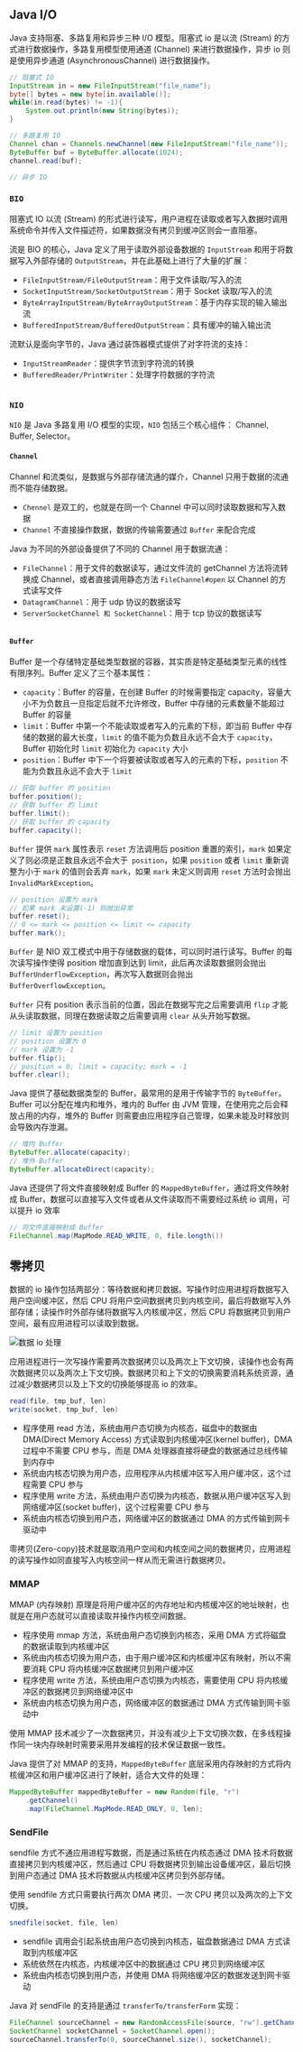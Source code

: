 ## Java I/O

Java 支持阻塞、多路复用和异步三种 I/O 模型。阻塞式 io 是以流 (Stream) 的方式进行数据操作，多路复用模型使用通道 (Channel) 来进行数据操作，异步 io 则是使用异步通道 (AsynchronousChannel)  进行数据操作。

```java
// 阻塞式 IO
InputStream in = new FileInputStream("file_name");
byte[] bytes = new byte[in.available()];
while(in.read(bytes) != -1){
    System.out.println(new String(bytes));
}

// 多路复用 IO
Channel chan = Channels.newChannel(new FileInputStream("file_name"));
ByteBuffer buf = ByteBuffer.allocate(1024);
channel.read(buf);

// 异步 IO

```



### `BIO`

阻塞式 IO 以流 (Stream) 的形式进行读写，用户进程在读取或者写入数据时调用系统命令并传入文件描述符，如果数据没有拷贝到缓冲区则会一直阻塞。

流是 BIO 的核心，Java 定义了用于读取外部设备数据的 `InputStream` 和用于将数据写入外部存储的 `OutputStream`，并在此基础上进行了大量的扩展：

- `FileInputStream/FileOutputStream`：用于文件读取/写入的流
- `SocketInputStream/SocketOutputStream`：用于 Socket 读取/写入的流
- `ByteArrayInputStream/ByteArrayOutputStream`：基于内存实现的输入输出流
- `BufferedInputStream/BufferedOutputStream`：具有缓冲的输入输出流

流默认是面向字节的，Java 通过装饰器模式提供了对字符流的支持：

- `InputStreamReader`：提供字节流到字符流的转换
- `BufferedReader/PrintWriter`：处理字符数据的字符流

```java

```



### `NIO`

`NIO`  是 Java 多路复用 I/O 模型的实现，`NIO` 包括三个核心组件： Channel, Buffer, Selector。

#### `Channel`

Channel 和流类似，是数据与外部存储流通的媒介，Channel 只用于数据的流通而不能存储数据。

- `Chennel` 是双工的，也就是在同一个 Channel 中可以同时读取数据和写入数据
- `Channel` 不直接操作数据，数据的传输需要通过 `Buffer` 来配合完成

Java 为不同的外部设备提供了不同的 Channel 用于数据流通：

- ```FileChannel```：用于文件的数据读写，通过文件流的 getChannel 方法将流转换成 Channel，或者直接调用静态方法 ```FileChannel#open``` 以 Channel 的方式读写文件
- ```DatagramChannel```：用于 udp 协议的数据读写
- ```ServerSocketChannel 和 SocketChannel```：用于 tcp 协议的数据读写

```java

```



#### `Buffer`

Buffer 是一个存储特定基础类型数据的容器，其实质是特定基础类型元素的线性有限序列。Buffer  定义了三个基本属性：

- `capacity`：Buffer 的容量，在创建 Buffer 的时候需要指定 capacity，容量大小不为负数且一旦指定后就不允许修改，Buffer 中存储的元素数量不能超过 Buffer 的容量
- `limit`：Buffer 中第一个不能读取或者写入的元素的下标，即当前 Buffer 中存储的数据的最大长度，`limit` 的值不能为负数且永远不会大于 `capacity`，Buffer 初始化时 `limit` 初始化为 `capacity` 大小
- `position`：Buffer 中下一个将要被读取或者写入的元素的下标，`position` 不能为负数且永远不会大于 `limit`

```java
// 获取 buffer 的 position
buffer.position();
// 获取 buffer 的 limit
buffer.limit();
// 获取 buffer 的 capacity
buffer.capacity();
```

`Buffer` 提供 `mark` 属性表示 `reset` 方法调用后 position 重置的索引，`mark` 如果定义了则必须是正数且永远不会大于` position`，如果 `position` 或者 `limit` 重新调整为小于 `mark` 的值则会丢弃 `mark`，如果 `mark` 未定义则调用 `reset` 方法时会抛出 `InvalidMarkException`。

```java
// position 设置为 mark
// 如果 mark 未设置(-1) 则抛出异常
buffer.reset();
// 0 <= mark <= position <= limit <= capacity
buffer.mark();
```

`Buffer` 是 NIO 双工模式中用于存储数据的载体，可以同时进行读写。Buffer 的每次读写操作使得 position 增加直到达到 limit，此后再次读取数据则会抛出 `BufferUnderflowException`，再次写入数据则会抛出 `BufferOverflowException`。

`Buffer` 只有 position 表示当前的位置，因此在数据写完之后需要调用 `flip` 才能从头读取数据，同理在数据读取之后需要调用 `clear` 从头开始写数据。

```java
// limit 设置为 position
// position 设置为 0
// mark 设置为 -1
buffer.flip();
// position = 0; limit = capacity; mark = -1
buffer.clear();
```

Java 提供了基础数据类型的 Buffer，最常用的是用于传输字节的  `ByteBuffer`。Buffer 可以分配在堆内和堆外，堆内的 Buffer 由 JVM 管理，在使用完之后会释放占用的内存，堆外的 Buffer 则需要由应用程序自己管理，如果未能及时释放则会导致内存泄漏。

```java
// 堆内 Buffer
ByteBuffer.allocate(capacity);
// 堆外 Buffer
ByteBuffer.allocateDirect(capacity);
```

Java 还提供了将文件直接映射成 Buffer 的 `MappedByteBuffer`，通过将文件映射成 Buffer，数据可以直接写入文件或者从文件读取而不需要经过系统 io 调用，可以提升 io 效率

```java
// 将文件直接映射成 Buffer
FileChannel.map(MapMode.READ_WRITE, 0, file.length())
```



## 零拷贝

数据的 io 操作包括两部分：等待数据和拷贝数据。写操作时应用进程将数据写入用户空间缓冲区，然后 CPU 将用户空间数据拷贝到内核空间，最后将数据写入外部存储；读操作时外部存储将数据写入内核缓冲区，然后 CPU 将数据拷贝到用户空间，最有应用进程可以读取到数据。

![数据 io 处理]()

应用进程进行一次写操作需要两次数据拷贝以及两次上下文切换，读操作也会有两次数据拷贝以及两次上下文切换。数据拷贝和上下文的切换需要消耗系统资源，通过减少数据拷贝以及上下文的切换能够提高 io 的效率。

```java
read(file, tmp_buf, len)
write(socket, tmp_buf, len)
```

- 程序使用 read 方法，系统由用户态切换为内核态，磁盘中的数据由 DMA(Direct Memory Access) 方式读取到内核缓冲区(kernel buffer)，DMA 过程中不需要 CPU 参与，而是 DMA 处理器直接将硬盘的数据通过总线传输到内存中
- 系统由内核态切换为用户态，应用程序从内核缓冲区写入用户缓冲区，这个过程需要 CPU 参与
- 程序使用 write 方法，系统由用户态切换为内核态，数据从用户缓冲区写入到网络缓冲区(socket buffer)，这个过程需要 CPU 参与
- 系统由内核态切换到用户态，网络缓冲区的数据通过 DMA 的方式传输到网卡驱动中

零拷贝(Zero-copy)技术就是取消用户空间和内核空间之间的数据拷贝，应用进程的读写操作如同直接写入内核空间一样从而无需进行数据拷贝。

### MMAP

MMAP (内存映射) 原理是将用户缓冲区的内存地址和内核缓冲区的地址映射，也就是在用户态就可以直接读取并操作内核空间数据。

- 程序使用 mmap 方法，系统由用户态切换到内核态，采用 DMA 方式将磁盘的数据读取到内核缓冲区
- 系统由内核态切换为用户态，由于用户缓冲区和内核缓冲区有映射，所以不需要消耗 CPU 将内核缓冲区数据拷贝到用户缓冲区
- 程序使用 write 方法，系统由用户态切换为内核态，需要使用 CPU 将内核缓冲区的数据拷贝到网络缓冲区中
- 系统由内核态切换为用户态，网络缓冲区的数据通过 DMA 方式传输到网卡驱动中

使用 MMAP 技术减少了一次数据拷贝，并没有减少上下文切换次数，在多线程操作同一块内存映射时需要采用并发编程的技术保证数据一致性。

Java 提供了对 MMAP 的支持，`MappedByteBuffer` 底层采用内存映射的方式将内核缓冲区和用户缓冲区进行了映射，适合大文件的处理：

```java
MappedByteBuffer mappedByteBuffer = new Random(file, "r")
    .getChannel()
    .map(FileChannel.MapMode.READ_ONLY, 0, len);
```

### SendFile

sendfile 方式不通应用进程写数据，而是通过系统在内核态通过 DMA 技术将数据直接拷贝到内核缓冲区，然后通过 CPU 将数据拷贝到输出设备缓冲区，最后切换到用户态通过 DMA 技术将数据从内核缓冲区拷贝到外部存储。

使用 sendfile 方式只需要执行两次 DMA 拷贝、一次 CPU 拷贝以及两次的上下文切换。

```java
snedfile(socket, file, len)
```

- sendfile 调用会引起系统由用户态切换到内核态，磁盘数据通过 DMA 方式读取到内核缓冲区
- 系统依然在内核态，内核缓冲区中的数据通过 CPU 拷贝到网络缓冲区
- 系统由内核态切换到用户态，并使用 DMA 将网络缓冲区的数据发送到网卡驱动

Java 对 sendFile 的支持是通过 `transferTo/transferForm` 实现：

```JAVA
FileChannel sourceChannel = new RandomAccessFile(source, "rw").getChannel();
SocketChannel socketChannel = SocketChannel.open();
sourceChannel.transferTo(0, sourceChannel.size(), socketChannel);
```

